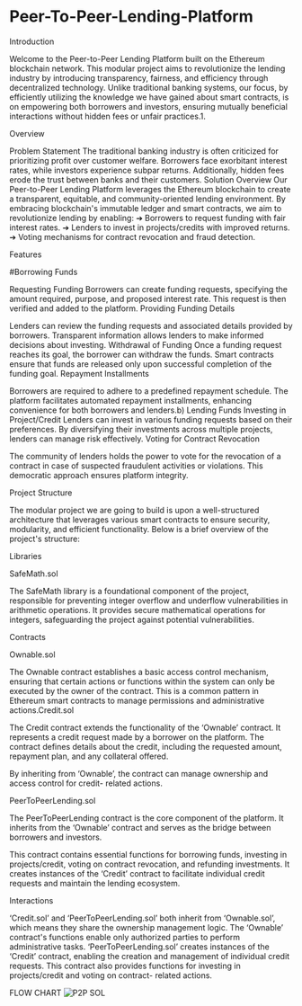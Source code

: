 # Peer-To-Peer-Lending-Platform

Introduction

Welcome to the Peer-to-Peer Lending Platform built on the Ethereum blockchain network.
This modular project aims to revolutionize the lending industry by introducing transparency,
fairness, and efficiency through decentralized technology.
Unlike traditional banking systems, our focus, by efficiently utilizing the knowledge we have
gained about smart contracts, is on empowering both borrowers and investors, ensuring
mutually beneficial interactions without hidden fees or unfair practices.1.

Overview

Problem Statement
The traditional banking industry is often criticized for prioritizing profit over customer welfare.
Borrowers face exorbitant interest rates, while investors experience subpar returns.
Additionally, hidden fees erode the trust between banks and their customers.
Solution Overview
Our Peer-to-Peer Lending Platform leverages the Ethereum blockchain to create a transparent,
equitable, and community-oriented lending environment.
By embracing blockchain's immutable ledger and smart contracts, we aim to revolutionize
lending by enabling:
➔ Borrowers to request funding with fair interest rates.
➔ Lenders to invest in projects/credits with improved returns.
➔ Voting mechanisms for contract revocation and fraud detection.

Features

#Borrowing Funds

Requesting Funding
Borrowers can create funding requests, specifying the amount required, purpose, and proposed
interest rate. This request is then verified and added to the platform.
Providing Funding Details

Lenders can review the funding requests and associated details provided by borrowers.
Transparent information allows lenders to make informed decisions about investing.
Withdrawal of Funding
Once a funding request reaches its goal, the borrower can withdraw the funds. Smart contracts
ensure that funds are released only upon successful completion of the funding goal.
Repayment Installments

Borrowers are required to adhere to a predefined repayment schedule. The platform facilitates
automated repayment installments, enhancing convenience for both borrowers and lenders.b) Lending Funds
Investing in Project/Credit
Lenders can invest in various funding requests based on their preferences. By diversifying their
investments across multiple projects, lenders can manage risk effectively.
Voting for Contract Revocation

The community of lenders holds the power to vote for the revocation of a contract in case of
suspected fraudulent activities or violations. This democratic approach ensures platform
integrity.


Project Structure

The modular project we are going to build is upon a well-structured architecture that
leverages various smart contracts to ensure security, modularity, and efficient functionality.
Below is a brief overview of the project's structure:

Libraries

SafeMath.sol

The SafeMath library is a foundational component of the project, responsible for preventing
integer overflow and underflow vulnerabilities in arithmetic operations.
It provides secure mathematical operations for integers, safeguarding the project against
potential vulnerabilities.

Contracts

Ownable.sol

The Ownable contract establishes a basic access control mechanism, ensuring that certain
actions or functions within the system can only be executed by the owner of the contract.
This is a common pattern in Ethereum smart contracts to manage permissions and
administrative actions.Credit.sol

The Credit contract extends the functionality of the ‘Ownable’ contract. It represents a credit
request made by a borrower on the platform.
The contract defines details about the credit, including the requested amount, repayment
plan, and any collateral offered.

By inheriting from ‘Ownable’, the contract can manage ownership and access control for credit-
related actions.

PeerToPeerLending.sol

The PeerToPeerLending contract is the core component of the platform. It inherits from the
‘Ownable’ contract and serves as the bridge between borrowers and investors.

This contract contains essential functions for borrowing funds, investing in projects/credit, voting
on contract revocation, and refunding investments.
It creates instances of the ‘Credit’ contract to facilitate individual credit requests and maintain
the lending ecosystem.

Interactions

‘Credit.sol’ and ‘PeerToPeerLending.sol’ both inherit from ‘Ownable.sol’, which means they
share the ownership management logic. The ‘Ownable’ contract's functions enable only
authorized parties to perform administrative tasks.
‘PeerToPeerLending.sol’ creates instances of the ‘Credit’ contract, enabling the creation and
management of individual credit requests.
This contract also provides functions for investing in projects/credit and voting on contract-
related actions.


FLOW CHART
![P2P SOL](https://github.com/HUMAYOU-ALI-SARAL/Peer-To-Peer-Lending-Platform/assets/78782252/c483828f-aaea-4077-bb1a-2d433a03cf13)

